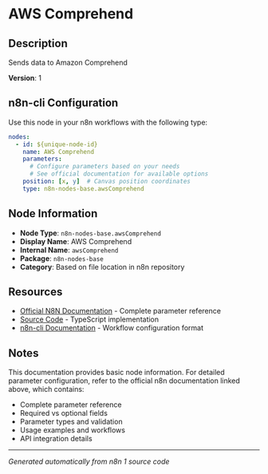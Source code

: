 # AWS Comprehend

## Description

Sends data to Amazon Comprehend

**Version**: 1

## n8n-cli Configuration

Use this node in your n8n workflows with the following type:

```yaml
nodes:
  - id: ${unique-node-id}
    name: AWS Comprehend
    parameters:
      # Configure parameters based on your needs
      # See official documentation for available options
    position: [x, y]  # Canvas position coordinates
    type: n8n-nodes-base.awsComprehend
```

## Node Information

- **Node Type**: `n8n-nodes-base.awsComprehend`
- **Display Name**: AWS Comprehend
- **Internal Name**: `awsComprehend`
- **Package**: `n8n-nodes-base`
- **Category**: Based on file location in n8n repository

## Resources

- [Official N8N Documentation](https://docs.n8n.io/integrations/builtin/app-nodes/n8n-nodes-base.awscomprehend/) - Complete parameter reference
- [Source Code](https://github.com/n8n-io/n8n/blob/master/packages/nodes-base/nodes/Aws/Comprehend/AwsComprehend.node.ts) - TypeScript implementation
- [n8n-cli Documentation](https://github.com/edenreich/n8n-cli) - Workflow configuration format

## Notes

This documentation provides basic node information. For detailed parameter configuration, 
refer to the official n8n documentation linked above, which contains:

- Complete parameter reference
- Required vs optional fields
- Parameter types and validation
- Usage examples and workflows
- API integration details

---
*Generated automatically from n8n 1 source code*

